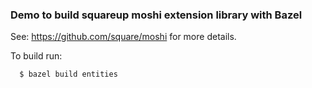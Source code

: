 ### Demo to build squareup moshi extension library with Bazel ###

See: https://github.com/square/moshi for more details.

To build run:

```
  $ bazel build entities
```
